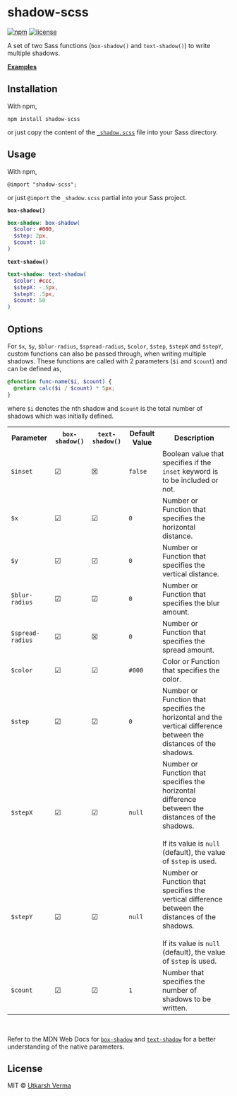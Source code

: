 [npm-image]: https://img.shields.io/npm/v/shadow-scss.svg
[npm-url]: https://npmjs.org/package/shadow-scss
[license-image]: https://img.shields.io/github/license/n3r4zzurr0/range-slider-input.svg
[license-url]: https://github.com/n3r4zzurr0/range-slider-input/blob/main/LICENSE

# shadow-scss
[![npm][npm-image]][npm-url] [![license][license-image]][license-url]

A set of two Sass functions (`box-shadow()` and `text-shadow()`) to write multiple shadows.

**[Examples](https://n3r4zzurr0.in/shadow-scss/)**

## Installation

With npm,
```
npm install shadow-scss
```
or just copy the content of the [`_shadow.scss`](https://raw.githubusercontent.com/n3r4zzurr0/shadow-scss/main/_shadow.scss) file into your Sass directory.

## Usage

With npm,
```
@import "shadow-scss";
```
or just `@import` the `_shadow.scss` partial into your Sass project.

**`box-shadow()`**

```scss
box-shadow: box-shadow(
  $color: #000,
  $step: 2px,
  $count: 10
)
```

**`text-shadow()`**

```scss
text-shadow: text-shadow(
  $color: #ccc,
  $stepX: -.5px,
  $stepY: .5px,
  $count: 50
)
```

## Options

For `$x`, `$y`, `$blur-radius`, `$spread-radius`, `$color`, `$step`, `$stepX` and `$stepY`, custom functions can also be passed through, when writing multiple shadows. These functions are called with 2 parameters (`$i` and `$count`) and can be defined as,

```scss
@function func-name($i, $count) {
  @return calc($i / $count) * 5px;
}
```

where `$i` denotes the nth shadow and `$count` is the total number of shadows which was initially defined.

<table>
<tr>
	<th>Parameter</th>
	<th><code>box-shadow()</code></th>
	<th><code>text-shadow()</code></th>
	<th>Default Value</th>
	<th>Description</th>
</tr>
<tr>
	<td><code>$inset</code></td>
	<td>&#x2611;</td>
	<td>&#x2612;</td>
	<td><code>false</code></td>
	<td>Boolean value that specifies if the <code>inset</code> keyword is to be included or not.</td>
</tr>
<tr>
	<td><code>$x</code></td>
	<td>&#x2611;</td>
	<td>&#x2611;</td>
	<td><code>0</code></td>
	<td>Number or Function that specifies the horizontal distance. </td>
</tr>
<tr>
	<td><code>$y</code></td>
	<td>&#x2611;</td>
	<td>&#x2611;</td>
	<td><code>0</code></td>
	<td>Number or Function that specifies the vertical distance. </td>
</tr>
<tr>
	<td><code>$blur-radius</code></td>
	<td>&#x2611;</td>
	<td>&#x2611;</td>
	<td><code>0</code></td>
	<td>Number or Function that specifies the blur amount.</td>
</tr>
<tr>
	<td><code>$spread-radius</code></td>
	<td>&#x2611;</td>
	<td>&#x2612;</td>
	<td><code>0</code></td>
	<td>Number or Function that specifies the spread amount.</td>
</tr>
<tr>
	<td><code>$color</code></td>
	<td>&#x2611;</td>
	<td>&#x2611;</td>
	<td><code>#000</code></td>
	<td>Color or Function that specifies the color.</td>
</tr>
<tr>
	<td><code>$step</code></td>
	<td>&#x2611;</td>
	<td>&#x2611;</td>
	<td><code>0</code></td>
	<td>Number or Function that specifies the horizontal and the vertical difference between the distances of the shadows.</td>
</tr>
<tr>
	<td><code>$stepX</code></td>
	<td>&#x2611;</td>
	<td>&#x2611;</td>
	<td><code>null</code></td>
	<td>Number or Function that specifies the horizontal difference between the distances of the shadows.<br/><br/>If its value is <code>null</code> (default), the value of <code>$step</code> is used.</td>
</tr>
<tr>
	<td><code>$stepY</code></td>
	<td>&#x2611;</td>
	<td>&#x2611;</td>
	<td><code>null</code></td>
	<td>Number or Function that specifies the vertical difference between the distances of the shadows.<br/><br/>If its value is <code>null</code> (default), the value of <code>$step</code> is used.</td>
</tr>
<tr>
	<td><code>$count</code></td>
	<td>&#x2611;</td>
	<td>&#x2611;</td>
	<td><code>1</code></td>
	<td>Number that specifies the number of shadows to be written.</td>
</tr>
</table>

<br/>

Refer to the MDN Web Docs for [`box-shadow`](https://developer.mozilla.org/en-US/docs/Web/CSS/box-shadow#values) and [`text-shadow`](https://developer.mozilla.org/en-US/docs/Web/CSS/text-shadow#values) for a better understanding of the native parameters.

## License

MIT © [Utkarsh Verma](https://github.com/n3r4zzurr0)
